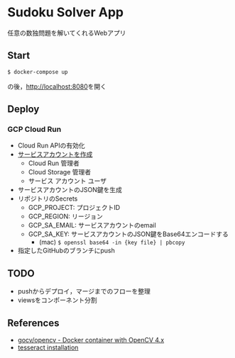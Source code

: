 # Sudoku Solver App
任意の数独問題を解いてくれるWebアプリ


## Start
```sh
$ docker-compose up
```
の後，<http://localhost:8080>を開く


## Deploy
### GCP Cloud Run
- Cloud Run APIの有効化
- [サービスアカウントを作成](https://cloud.google.com/iam/docs/creating-managing-service-accounts?hl=ja#iam-service-accounts-create-console)
  - Cloud Run 管理者
  - Cloud Storage 管理者
  - サービス アカウント ユーザ
- サービスアカウントのJSON鍵を生成
- リポジトリのSecrets
  - GCP_PROJECT: プロジェクトID
  - GCP_REGION: リージョン
  - GCP_SA_EMAIL: サービスアカウントのemail
  - GCP_SA_KEY: サービスアカウントのJSON鍵をBase64エンコードする
    - (mac) `$ openssl base64 -in {key file} | pbcopy`
- 指定したGitHubのブランチにpush


## TODO
- pushからデプロイ，マージまでのフローを整理
- viewsをコンポーネント分割

## References

- [gocv/opencv - Docker container with OpenCV 4.x](https://hub.docker.com/r/gocv/opencv)
- [tesseract installation](https://github.com/tesseract-ocr/tessdoc/blob/main/Installation.md)
